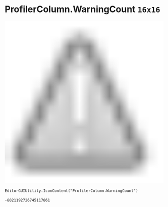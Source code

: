 # ProfilerColumn.WarningCount `16x16`
<img src="/img/ProfilerColumn.WarningCount.png" width=512 height=512>

``` CSharp
EditorGUIUtility.IconContent("ProfilerColumn.WarningCount")
```
```
-8021192726745117861
```
